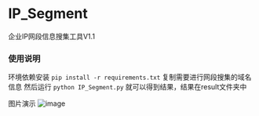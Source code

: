 # IP_Segment

企业IP网段信息搜集工具V1.1

### 使用说明
环境依赖安装
`pip install -r requirements.txt`
复制需要进行网段搜集的域名信息
然后运行
`python IP_Segment.py`
就可以得到结果，结果在result文件夹中

图片演示
![image](https://github.com/KpLi0rn/IP_Segment/blob/master/images/yanshi.gif)
